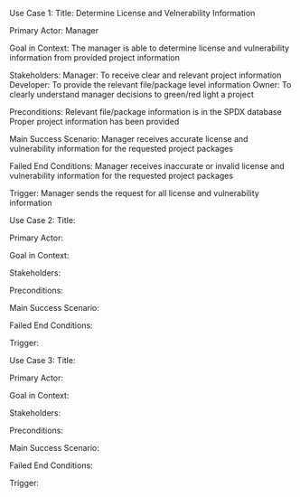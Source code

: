 Use Case 1:
Title: Determine License and Velnerability Information

Primary Actor: Manager

Goal in Context: The manager is able to determine license and vulnerability information from provided project information

Stakeholders:
  Manager: To receive clear and relevant project information
  Developer: To provide the relevant file/package level information
  Owner: To clearly understand manager decisions to green/red light a project

Preconditions:
  Relevant file/package information is in the SPDX database
  Proper project information has been provided

Main Success Scenario: Manager receives accurate license and vulnerability information for the requested project packages

Failed End Conditions: Manager receives inaccurate or invalid license and vulnerability information for the requested project packages

Trigger: Manager sends the request for all license and vulnerability information

Use Case 2:
Title: 

Primary Actor: 

Goal in Context: 

Stakeholders:
  

Preconditions:
  

Main Success Scenario: 

Failed End Conditions: 

Trigger: 

Use Case 3:
Title: 

Primary Actor: 

Goal in Context: 

Stakeholders:
  

Preconditions:
  

Main Success Scenario: 

Failed End Conditions: 

Trigger: 
